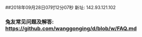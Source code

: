 ##2018年09月28日07时12分07秒 新址: 142.93.121.102
### 兔友常见问题及解答: https://github.com/wanggonging/d/blob/w/FAQ.md
